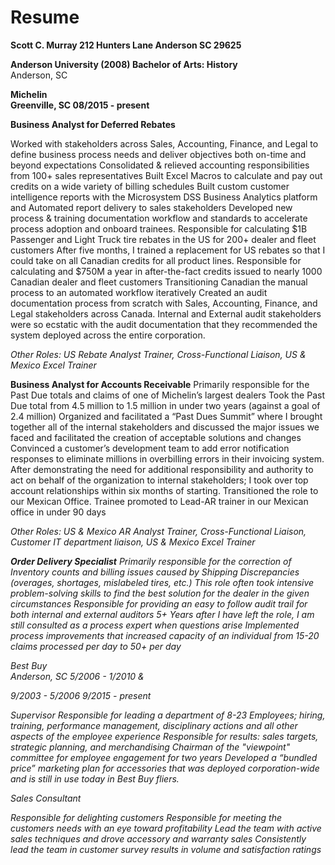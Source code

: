 # Resume
<b>Scott C. Murray
212 Hunters Lane 
Anderson SC 29625</b>

<b>Anderson University (2008)
Bachelor of Arts: History</b>                                 
Anderson, SC

<b>Michelin              
Greenville, SC
08/2015 - present</b>


<b>Business Analyst for Deferred Rebates</b>

Worked with stakeholders across Sales, Accounting, Finance, and Legal to define business process needs and deliver objectives both on-time and beyond expectations
Consolidated & relieved accounting responsibilities from 100+ sales representatives
Built Excel Macros to calculate and pay out credits on a wide variety of billing schedules
Built custom customer intelligence reports with the Microsystem DSS Business Analytics platform and Automated report delivery to sales stakeholders
Developed new process & training documentation workflow and standards to accelerate process adoption and onboard trainees.
Responsible for calculating $1B Passenger and Light Truck tire rebates in the US for 200+ dealer and fleet customers
After five months, I trained a replacement for US rebates so that I could take on all Canadian credits for all product lines. 
Responsible for calculating and $750M a year in after-the-fact credits issued to nearly 1000 Canadian dealer and fleet customers
Transitioning Canadian the manual process to an automated workflow iteratively
Created an audit documentation process from scratch with Sales, Accounting, Finance, and Legal stakeholders across Canada. 
Internal and External audit stakeholders were so ecstatic with the audit documentation that they recommended the system deployed across the entire corporation.  

<i>Other Roles: US Rebate Analyst Trainer, Cross-Functional Liaison, US & Mexico Excel Trainer</i>

<b>Business Analyst for Accounts Receivable</b>
Primarily responsible for the Past Due totals and claims of one of Michelin’s largest dealers
Took the Past Due total from 4.5 million to 1.5 million in under two years (against a goal of 2.4 million)
Organized and facilitated a “Past Dues Summit” where I brought together all of the internal stakeholders and discussed the major issues we faced and facilitated the creation of acceptable solutions and changes
Convinced a customer’s development team to add error notification responses to eliminate millions in overbilling errors in their invoicing system. 
After demonstrating the need for additional responsibility and authority to act on behalf of the organization to internal stakeholders; I took over top account relationships within six months of starting.
Transitioned the role to our Mexican Office. Trainee promoted to Lead-AR trainer in our Mexican office in under 90 days

<i>Other Roles: US & Mexico AR Analyst Trainer, Cross-Functional Liaison, Customer IT department liaison, US & Mexico Excel Trainer



<b>Order Delivery Specialist</b>
Primarily responsible for the correction of Inventory counts and billing issues caused by Shipping Discrepancies (overages, shortages, mislabeled tires, etc.)
This role often took intensive problem-solving skills to find the best solution for the dealer in the given circumstances 
Responsible for providing an easy to follow audit trail for both internal and external auditors
5+ Years after I have left the role, I am still consulted as a process expert when questions arise
Implemented process improvements that increased capacity of an individual from 15-20 claims processed per day to 50+ per day 



Best Buy  
Anderson, SC
5/2006 - 1/2010 &

9/2003 - 5/2006
9/2015 - present

Supervisor
Responsible for leading a department of 8-23 Employees; hiring, training, performance management, disciplinary actions and all other aspects of the employee experience
Responsible for results: sales targets, strategic planning, and merchandising
Chairman of the "viewpoint" committee for employee engagement for two years
Developed a “bundled price” marketing plan for accessories that was deployed corporation-wide and is still in use today in Best Buy fliers. 


Sales Consultant

Responsible for delighting customers
Responsible for meeting the customers needs with an eye toward profitability
Lead the team with active sales techniques and drove accessory and warranty sales
Consistently lead the team in customer survey results in volume and satisfaction ratings 

